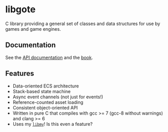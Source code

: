 # libgote
C library providing a general set of classes and data structures for use by games and game engines.

## Documentation

See the [API documentation](https://nasso.github.io/libgote/doc/) and the [book](https://nasso.github.io/libgote/book/).

## Features

- Data-oriented ECS architecture
- Stack-based state machine
- Async event channels (not just for events!)
- Reference-counted asset loading
- Consistent object-oriented API
- Written in pure C that compiles with gcc >= 7 (gcc-8 without warnings) and clang >= 6
- Uses my [`libmy`](https://github.com/nasso/libmy)! Is this even a feature?
